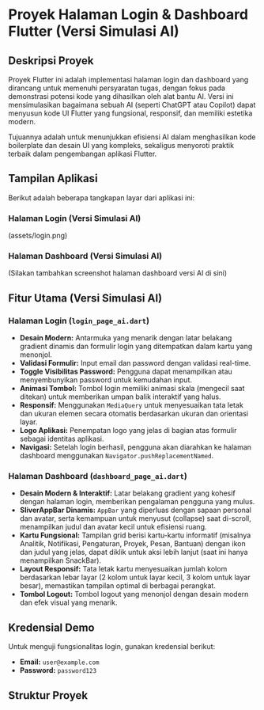 # Proyek Halaman Login & Dashboard Flutter (Versi Simulasi AI)

## Deskripsi Proyek

Proyek Flutter ini adalah implementasi halaman login dan dashboard yang dirancang untuk memenuhi persyaratan tugas, dengan fokus pada demonstrasi potensi kode yang dihasilkan oleh alat bantu AI. Versi ini mensimulasikan bagaimana sebuah AI (seperti ChatGPT atau Copilot) dapat menyusun kode UI Flutter yang fungsional, responsif, dan memiliki estetika modern.

Tujuannya adalah untuk menunjukkan efisiensi AI dalam menghasilkan kode boilerplate dan desain UI yang kompleks, sekaligus menyoroti praktik terbaik dalam pengembangan aplikasi Flutter.

## Tampilan Aplikasi

Berikut adalah beberapa tangkapan layar dari aplikasi ini:

### Halaman Login (Versi Simulasi AI)
<!-- Sisipkan screenshot halaman login di sini. Contoh: -->
<!-- ![Screenshot Login Page AI](screenshots/login_ai.png) -->
(assets/login.png)

### Halaman Dashboard (Versi Simulasi AI)
<!-- Sisipkan screenshot halaman dashboard di sini. Contoh: -->
<!-- ![Screenshot Dashboard Page AI](screenshots/dashboard_ai.png) -->
(Silakan tambahkan screenshot halaman dashboard versi AI di sini)


## Fitur Utama (Versi Simulasi AI)

### Halaman Login (`login_page_ai.dart`)
*   **Desain Modern:** Antarmuka yang menarik dengan latar belakang gradient dinamis dan formulir login yang ditempatkan dalam kartu yang menonjol.
*   **Validasi Formulir:** Input email dan password dengan validasi real-time.
*   **Toggle Visibilitas Password:** Pengguna dapat menampilkan atau menyembunyikan password untuk kemudahan input.
*   **Animasi Tombol:** Tombol login memiliki animasi skala (mengecil saat ditekan) untuk memberikan umpan balik interaktif yang halus.
*   **Responsif:** Menggunakan `MediaQuery` untuk menyesuaikan tata letak dan ukuran elemen secara otomatis berdasarkan ukuran dan orientasi layar.
*   **Logo Aplikasi:** Penempatan logo yang jelas di bagian atas formulir sebagai identitas aplikasi.
*   **Navigasi:** Setelah login berhasil, pengguna akan diarahkan ke halaman dashboard menggunakan `Navigator.pushReplacementNamed`.

### Halaman Dashboard (`dashboard_page_ai.dart`)
*   **Desain Modern & Interaktif:** Latar belakang gradient yang kohesif dengan halaman login, memberikan pengalaman pengguna yang mulus.
*   **SliverAppBar Dinamis:** `AppBar` yang diperluas dengan sapaan personal dan avatar, serta kemampuan untuk menyusut (collapse) saat di-scroll, menampilkan judul dan avatar kecil untuk efisiensi ruang.
*   **Kartu Fungsional:** Tampilan grid berisi kartu-kartu informatif (misalnya Analitik, Notifikasi, Pengaturan, Proyek, Pesan, Bantuan) dengan ikon dan judul yang jelas, dapat diklik untuk aksi lebih lanjut (saat ini hanya menampilkan SnackBar).
*   **Layout Responsif:** Tata letak kartu menyesuaikan jumlah kolom berdasarkan lebar layar (2 kolom untuk layar kecil, 3 kolom untuk layar besar), memastikan tampilan optimal di berbagai perangkat.
*   **Tombol Logout:** Tombol logout yang menonjol dengan desain modern dan efek visual yang menarik.

## Kredensial Demo

Untuk menguji fungsionalitas login, gunakan kredensial berikut:

*   **Email:** `user@example.com`
*   **Password:** `password123`

## Struktur Proyek